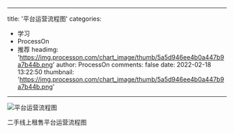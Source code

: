 
---
title: '平台运营流程图'
categories: 
 - 学习
 - ProcessOn
 - 推荐
headimg: 'https://img.processon.com/chart_image/thumb/5a5d946ee4b0a447b9a7b44b.png'
author: ProcessOn
comments: false
date: 2022-02-18 13:22:50
thumbnail: 'https://img.processon.com/chart_image/thumb/5a5d946ee4b0a447b9a7b44b.png'
---

<div>   
<img class="thumb" alt="平台运营流程图" src="https://img.processon.com/chart_image/thumb/5a5d946ee4b0a447b9a7b44b.png" referrerpolicy="no-referrer">
<p>二手线上租售平台运营流程图</p>  
</div>
            